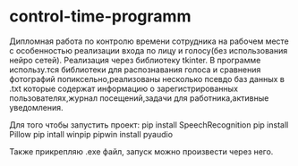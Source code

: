 # control-time-programm
Дипломная работа по контролю времени сотрудника на рабочем месте с особенностью реализации входа по лицу и голосу(без использования нейро сетей).
Реализация через библиотеку tkinter. В программе использу.тся библиотеки для распознавания голоса и сравнения фотографий попиксельно,реализованы несколько псевдо баз данных в .txt
которые содержат информацию о зарегистрированных пользователях,журнал посещений,задачи для работника,активные уведомления.

Для того чтобы запустить проект:
  pip install SpeechRecognition
  pip install Pillow
  pip intall winpip
  pipwin install pyaudio
  
 Также прикрепляю .exe файл, запуск можно произвести через него.

